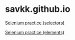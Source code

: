 # savkk.github.io

[Selenium practice (selectors)](https://savkk.github.io/selenium-practice/selectors)

[Selenium practice (elements)](https://savkk.github.io/selenium-practice)

